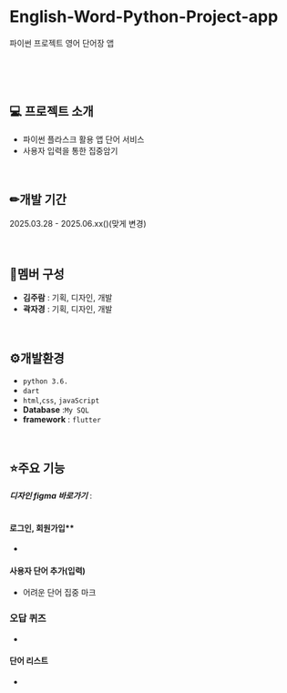 # English-Word-Python-Project-app
파이썬 프로젝트 영어 단어장 앱<br>

<br><br><br>

## 💻 프로젝트 소개 
- 파이썬 플라스크 활용 앱 단어 서비스
- 사용자 입력을 통한 집중암기
<br> 

## ✏개발 기간
2025.03.28 - 2025.06.xx()(맞게 변경)
<br><br><br>

## 👥멤버 구성
- **김주람** : 기획, 디자인, 개발
- **곽자경** : 기획, 디자인, 개발
<br> 

## ⚙개발환경
- `python 3.6.`
- `dart`
- `html`,`css`, `javaScript`
-  **Database** :`My SQL`
-  **framework** : `flutter`
<br> 

## ⭐주요 기능
<i>**디자인 figma 바로가기**</i> : <a href=""></a><br><br>
#### 로그인, 회원가입**
-
#### 사용자 단어 추가(입력)
- 어려운 단어 집중 마크
### 오답 퀴즈
-
#### 단어 리스트
-
<br>
